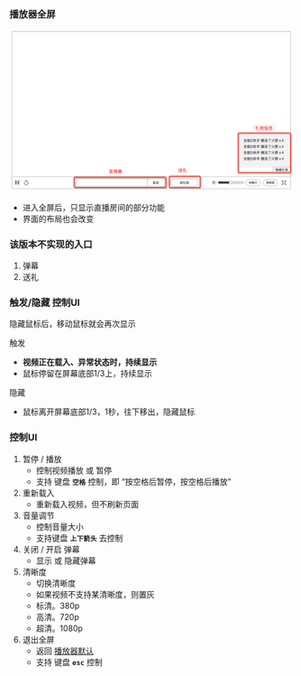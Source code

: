 ### 播放器全屏
![全屏](img/fullscreen.png)

* 进入全屏后，只显示直播房间的部分功能
* 界面的布局也会改变


### 该版本不实现的入口

1. 弹幕
2. 送礼


### 触发/隐藏 控制UI
隐藏鼠标后，移动鼠标就会再次显示

触发

* **视频正在载入、异常状态时，持续显示**
* 鼠标停留在屏幕底部1/3上，持续显示

隐藏

* 鼠标离开屏幕底部1/3，1秒，往下移出，隐藏鼠标

### 控制UI
1. 暂停 / 播放
	* 控制视频播放 或 暂停
	* 支持 键盘 **`空格`** 控制，即 “按空格后暂停，按空格后播放”
2. 重新载入
	* 重新载入视频，但不刷新页面
3. 音量调节
	* 控制音量大小
	* 支持键盘 **`上下箭头`** 去控制
4. 关闭 / 开启 弹幕
	* 显示 或 隐藏弹幕
5. 清晰度
	* 切换清晰度
	* 如果视频不支持某清晰度，则置灰 
	* 标清。380p
	* 高清。720p
	* 超清。1080p
6. 退出全屏
	* 返回 [播放器默认](player.md)
	* 支持 键盘 **`esc`** 控制

